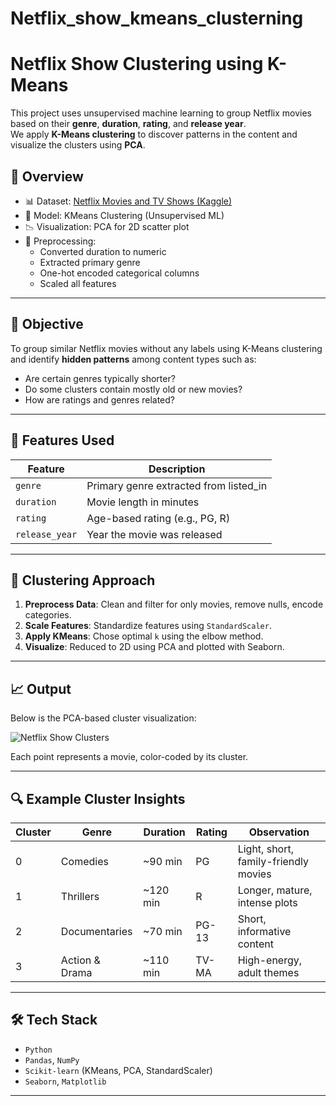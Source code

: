 # Netflix_show_kmeans_clusterning
#  Netflix Show Clustering using K-Means

This project uses unsupervised machine learning to group Netflix movies based on their **genre**, **duration**, **rating**, and **release year**.  
We apply **K-Means clustering** to discover patterns in the content and visualize the clusters using **PCA**.


## 🚀 Overview

- 📊 Dataset: [Netflix Movies and TV Shows (Kaggle)](https://www.kaggle.com/datasets/shivamb/netflix-shows)
- 🤖 Model: KMeans Clustering (Unsupervised ML)
- 📉 Visualization: PCA for 2D scatter plot
- 🧹 Preprocessing:
  - Converted duration to numeric
  - Extracted primary genre
  - One-hot encoded categorical columns
  - Scaled all features

---

## 🧠 Objective

To group similar Netflix movies without any labels using K-Means clustering and identify **hidden patterns** among content types such as:

- Are certain genres typically shorter?
- Do some clusters contain mostly old or new movies?
- How are ratings and genres related?

---

## 📁 Features Used

| Feature        | Description                            |
|----------------|----------------------------------------|
| `genre`        | Primary genre extracted from listed_in |
| `duration`     | Movie length in minutes                |
| `rating`       | Age-based rating (e.g., PG, R)         |
| `release_year` | Year the movie was released            |

---

## 📌 Clustering Approach

1. **Preprocess Data**: Clean and filter for only movies, remove nulls, encode categories.
2. **Scale Features**: Standardize features using `StandardScaler`.
3. **Apply KMeans**: Chose optimal `k` using the elbow method.
4. **Visualize**: Reduced to 2D using PCA and plotted with Seaborn.

---

## 📈 Output

Below is the PCA-based cluster visualization:

![Netflix Show Clusters](path-to-your-image.png)

Each point represents a movie, color-coded by its cluster.

---

## 🔍 Example Cluster Insights

| Cluster | Genre           | Duration | Rating | Observation                          |
|---------|------------------|----------|--------|--------------------------------------|
| 0       | Comedies         | ~90 min  | PG     | Light, short, family-friendly movies |
| 1       | Thrillers        | ~120 min | R      | Longer, mature, intense plots        |
| 2       | Documentaries    | ~70 min  | PG-13  | Short, informative content           |
| 3       | Action & Drama   | ~110 min | TV-MA  | High-energy, adult themes            |

---

## 🛠 Tech Stack

- `Python`
- `Pandas`, `NumPy`
- `Scikit-learn` (KMeans, PCA, StandardScaler)
- `Seaborn`, `Matplotlib`

---

